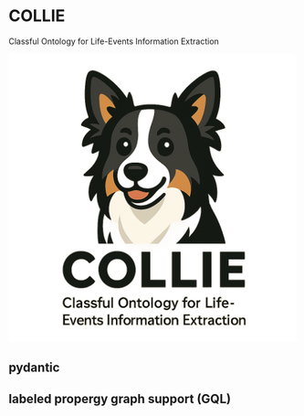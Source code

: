 # COLLIE
Classful Ontology for Life-Events Information Extraction

![COLLIE logo](collie-logo.png)

## pydantic

## labeled propergy graph support (GQL)

